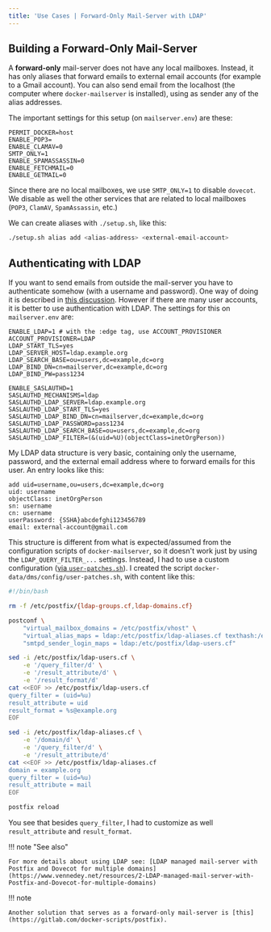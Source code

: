 ```yaml
---
title: 'Use Cases | Forward-Only Mail-Server with LDAP'
---
```


## Building a Forward-Only Mail-Server

A **forward-only** mail-server does not have any local mailboxes. Instead, it has only aliases that forward emails to external email accounts (for example to a Gmail account). You can also send email from the localhost (the computer where `docker-mailserver` is installed), using as sender any of the alias addresses.

The important settings for this setup (on `mailserver.env`) are these:

```env
PERMIT_DOCKER=host
ENABLE_POP3=
ENABLE_CLAMAV=0
SMTP_ONLY=1
ENABLE_SPAMASSASSIN=0
ENABLE_FETCHMAIL=0
ENABLE_GETMAIL=0
```

Since there are no local mailboxes, we use `SMTP_ONLY=1` to disable `dovecot`. We disable as well the other services that are related to local mailboxes (`POP3`, `ClamAV`, `SpamAssassin`, etc.)

We can create aliases with `./setup.sh`, like this:

```sh
./setup.sh alias add <alias-address> <external-email-account>
```

## Authenticating with LDAP

If you want to send emails from outside the mail-server you have to authenticate somehow (with a username and password). One way of doing it is described in [this discussion][github-issue-1247]. However if there are many user accounts, it is better to use authentication with LDAP. The settings for this on `mailserver.env` are:

```env
ENABLE_LDAP=1 # with the :edge tag, use ACCOUNT_PROVISIONER
ACCOUNT_PROVISIONER=LDAP
LDAP_START_TLS=yes
LDAP_SERVER_HOST=ldap.example.org
LDAP_SEARCH_BASE=ou=users,dc=example,dc=org
LDAP_BIND_DN=cn=mailserver,dc=example,dc=org
LDAP_BIND_PW=pass1234

ENABLE_SASLAUTHD=1
SASLAUTHD_MECHANISMS=ldap
SASLAUTHD_LDAP_SERVER=ldap.example.org
SASLAUTHD_LDAP_START_TLS=yes
SASLAUTHD_LDAP_BIND_DN=cn=mailserver,dc=example,dc=org
SASLAUTHD_LDAP_PASSWORD=pass1234
SASLAUTHD_LDAP_SEARCH_BASE=ou=users,dc=example,dc=org
SASLAUTHD_LDAP_FILTER=(&(uid=%U)(objectClass=inetOrgPerson))
```

My LDAP data structure is very basic, containing only the username, password, and the external email address where to forward emails for this user. An entry looks like this:

```properties
add uid=username,ou=users,dc=example,dc=org
uid: username
objectClass: inetOrgPerson
sn: username
cn: username
userPassword: {SSHA}abcdefghi123456789
email: external-account@gmail.com
```

This structure is different from what is expected/assumed from the configuration scripts of `docker-mailserver`, so it doesn't work just by using the `LDAP_QUERY_FILTER_...` settings. Instead, I had to use a custom configuration ([via `user-patches.sh`][docs-userpatches]). I created the script `docker-data/dms/config/user-patches.sh`, with content like this:

```bash
#!/bin/bash

rm -f /etc/postfix/{ldap-groups.cf,ldap-domains.cf}

postconf \
    "virtual_mailbox_domains = /etc/postfix/vhost" \
    "virtual_alias_maps = ldap:/etc/postfix/ldap-aliases.cf texthash:/etc/postfix/virtual" \
    "smtpd_sender_login_maps = ldap:/etc/postfix/ldap-users.cf"

sed -i /etc/postfix/ldap-users.cf \
    -e '/query_filter/d' \
    -e '/result_attribute/d' \
    -e '/result_format/d'
cat <<EOF >> /etc/postfix/ldap-users.cf
query_filter = (uid=%u)
result_attribute = uid
result_format = %s@example.org
EOF

sed -i /etc/postfix/ldap-aliases.cf \
    -e '/domain/d' \
    -e '/query_filter/d' \
    -e '/result_attribute/d'
cat <<EOF >> /etc/postfix/ldap-aliases.cf
domain = example.org
query_filter = (uid=%u)
result_attribute = mail
EOF

postfix reload
```

You see that besides `query_filter`, I had to customize as well `result_attribute` and `result_format`.

!!! note "See also"

    For more details about using LDAP see: [LDAP managed mail-server with Postfix and Dovecot for multiple domains](https://www.vennedey.net/resources/2-LDAP-managed-mail-server-with-Postfix-and-Dovecot-for-multiple-domains)

!!! note

    Another solution that serves as a forward-only mail-server is [this](https://gitlab.com/docker-scripts/postfix).

[docs-userpatches]: ../../config/advanced/override-defaults/user-patches.md
[github-issue-1247]: https://github.com/docker-mailserver/docker-mailserver/issues/1247

